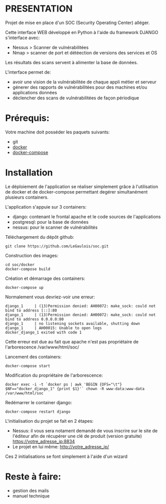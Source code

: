 # PRESENTATION
Projet de mise en place d'un SOC (Security Operating Center) alléger.
  
Cette interface WEB développé en Python à l'aide du framework DJANGO s'interface avec:
  - Nessus > Scanner de vulnérabilitées
  - Nmap > scanner de port et détéection de versions des services et OS 


Les résultats des scans servent à alimenter la base de données.
  
L'interface permet de:
  - avoir une vision de la vulnérabilitée de chaque appli métier et serveur
  - génerer des rapports de vulnérabilitées pour des machines et/ou applications données
  - déclencher des scans de vulnérabilitées de façon périodique
  
  
# Prérequis:
Votre machine doit posséder les paquets suivants: 
  - git
  - [docker](https://docs.docker.com/engine/installation/)
  - [docker-compose](https://docs.docker.com/compose/install/)
  
  
# Installation
Le déploiement de l'application se réaliser simplement grâce à l'utilisation de docker et de docker-compose permettant degérer simultanément plusieurs containers.

L'application s'appuie sur 3 containers:
  - django: contenant le frontal apache et le code sources de l'applications
  - postgresql: pour la base de données
  - nessus: pour le scanner de vulnérabilités



Téléchargement du dépôt github:
```
git clone https://github.com/LeGaulois/soc.git
```

Construction des images:
```
cd soc/docker
docker-compose build
```

Création et démarrage des containers:
```
docker-compose up
```

Normalement vous devriez-voir une erreur:
```
django_1     | (13)Permission denied: AH00072: make_sock: could not bind to address [::]:80
django_1     | (13)Permission denied: AH00072: make_sock: could not bind to address 0.0.0.0:80
django_1     | no listening sockets available, shutting down
django_1     | AH00015: Unable to open logs
docker_django_1 exited with code 1
```

Cette erreur est due au fait que apache n'est pas propriétaire de l'arborescence /var/www/html/soc/


Lancement des containers:
```
docker-compose start
```

Modification du propriétaire de l'arborescence:
```
docker exec -i -t `docker ps | awk 'BEGIN {OFS="\t"} $NF=="docker_django_1" {print $1}'` chown -R www-data:www-data /var/www/html/soc
```

Redémarrer le container django:
```
docker-compose restart django
```


L'initialisation du projet se fait en 2 étapes:
  - Nessus: il vous sera notament demandé de vous inscrire sur le site de l'éditeur afin de récupérer une clé de produit (version gratuite)
        [https://votre_adresse_ip:8834](https://votre_adresse_ip:8834)
  - Le projet en lui même: [http://votre_adresse_ip/](http://votre_adresse_ip/)

Ces 2 initialisations se font simplement à l'aide d'un wizard


  
# Reste à faire:
  - gestion des mails
  - manuel technique

